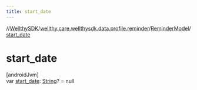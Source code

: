 ```yaml
---
title: start_date
---
```

//[WellthySDK](../../../index.html)/[wellthy.care.wellthysdk.data.profile.reminder](../index.html)/[ReminderModel](index.html)/[start_date](start_date.html)



# start_date



[androidJvm]\
var [start_date](start_date.html): [String](https://kotlinlang.org/api/latest/jvm/stdlib/kotlin/-string/index.html)? = null




